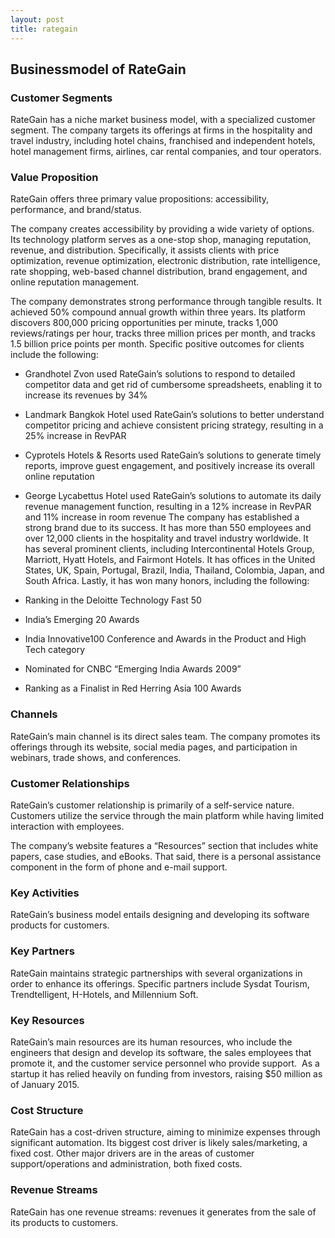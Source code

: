 ```yaml
---
layout: post
title: rategain
---
```


Businessmodel of RateGain
--------------------------

### Customer Segments

RateGain has a niche market business model, with a specialized customer segment. The company targets its offerings at firms in the hospitality and travel industry, including hotel chains, franchised and independent hotels, hotel management firms, airlines, car rental companies, and tour operators.

### Value Proposition

RateGain offers three primary value propositions: accessibility, performance, and brand/status.

The company creates accessibility by providing a wide variety of options. Its technology platform serves as a one-stop shop, managing reputation, revenue, and distribution. Specifically, it assists clients with price optimization, revenue optimization, electronic distribution, rate intelligence, rate shopping, web-based channel distribution, brand engagement, and online reputation management.

The company demonstrates strong performance through tangible results. It achieved 50% compound annual growth within three years. Its platform discovers 800,000 pricing opportunities per minute, tracks 1,000 reviews/ratings per hour, tracks three million prices per month, and tracks 1.5 billion price points per month. Specific positive outcomes for clients include the following:

 * Grandhotel Zvon used RateGain’s solutions to respond to detailed competitor data and get rid of cumbersome spreadsheets, enabling it to increase its revenues by 34%
* Landmark Bangkok Hotel used RateGain’s solutions to better understand competitor pricing and achieve consistent pricing strategy, resulting in a 25% increase in RevPAR
* Cyprotels Hotels & Resorts used RateGain’s solutions to generate timely reports, improve guest engagement, and positively increase its overall online reputation
* George Lycabettus Hotel used RateGain’s solutions to automate its daily revenue management function, resulting in a 12% increase in RevPAR and 11% increase in room revenue
 The company has established a strong brand due to its success. It has more than 550 employees and over 12,000 clients in the hospitality and travel industry worldwide. It has several prominent clients, including Intercontinental Hotels Group, Marriott, Hyatt Hotels, and Fairmont Hotels. It has offices in the United States, UK, Spain, Portugal, Brazil, India, Thailand, Colombia, Japan, and South Africa. Lastly, it has won many honors, including the following:

 * Ranking in the Deloitte Technology Fast 50
* India’s Emerging 20 Awards
* India Innovative100 Conference and Awards in the Product and High Tech category
* Nominated for CNBC “Emerging India Awards 2009”
* Ranking as a Finalist in Red Herring Asia 100 Awards
 ### Channels

RateGain’s main channel is its direct sales team. The company promotes its offerings through its website, social media pages, and participation in webinars, trade shows, and conferences.

### Customer Relationships

RateGain’s customer relationship is primarily of a self-service nature. Customers utilize the service through the main platform while having limited interaction with employees.

The company’s website features a “Resources” section that includes white papers, case studies, and eBooks. That said, there is a personal assistance component in the form of phone and e-mail support.

### Key Activities

RateGain’s business model entails designing and developing its software products for customers.

### Key Partners

RateGain maintains strategic partnerships with several organizations in order to enhance its offerings. Specific partners include Sysdat Tourism, Trendtelligent, H-Hotels, and Millennium Soft.

### Key Resources

RateGain’s main resources are its human resources, who include the engineers that design and develop its software, the sales employees that promote it, and the customer service personnel who provide support.  As a startup it has relied heavily on funding from investors, raising $50 million as of January 2015.

### Cost Structure

RateGain has a cost-driven structure, aiming to minimize expenses through significant automation. Its biggest cost driver is likely sales/marketing, a fixed cost. Other major drivers are in the areas of customer support/operations and administration, both fixed costs.

### Revenue Streams

RateGain has one revenue streams: revenues it generates from the sale of its products to customers.
